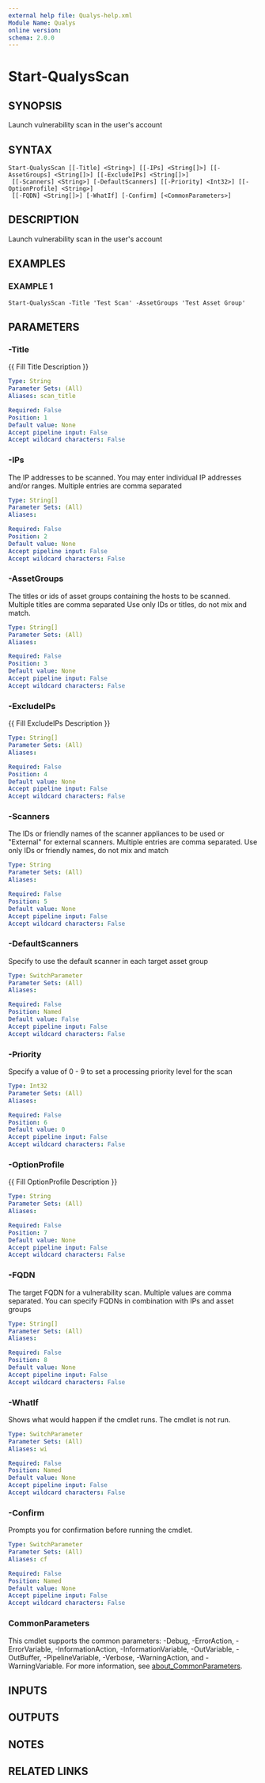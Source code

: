 ```yaml
---
external help file: Qualys-help.xml
Module Name: Qualys
online version:
schema: 2.0.0
---
```


# Start-QualysScan

## SYNOPSIS
Launch vulnerability scan in the user's account

## SYNTAX

```
Start-QualysScan [[-Title] <String>] [[-IPs] <String[]>] [[-AssetGroups] <String[]>] [[-ExcludeIPs] <String[]>]
 [[-Scanners] <String>] [-DefaultScanners] [[-Priority] <Int32>] [[-OptionProfile] <String>]
 [[-FQDN] <String[]>] [-WhatIf] [-Confirm] [<CommonParameters>]
```

## DESCRIPTION
Launch vulnerability scan in the user's account

## EXAMPLES

### EXAMPLE 1
```
Start-QualysScan -Title 'Test Scan' -AssetGroups 'Test Asset Group'
```

## PARAMETERS

### -Title
{{ Fill Title Description }}

```yaml
Type: String
Parameter Sets: (All)
Aliases: scan_title

Required: False
Position: 1
Default value: None
Accept pipeline input: False
Accept wildcard characters: False
```

### -IPs
The IP addresses to be scanned.
You may enter individual IP addresses and/or ranges.
Multiple entries are comma separated

```yaml
Type: String[]
Parameter Sets: (All)
Aliases:

Required: False
Position: 2
Default value: None
Accept pipeline input: False
Accept wildcard characters: False
```

### -AssetGroups
The titles or ids of asset groups containing the hosts to be scanned.
Multiple titles are comma separated
Use only IDs or titles, do not mix and match.

```yaml
Type: String[]
Parameter Sets: (All)
Aliases:

Required: False
Position: 3
Default value: None
Accept pipeline input: False
Accept wildcard characters: False
```

### -ExcludeIPs
{{ Fill ExcludeIPs Description }}

```yaml
Type: String[]
Parameter Sets: (All)
Aliases:

Required: False
Position: 4
Default value: None
Accept pipeline input: False
Accept wildcard characters: False
```

### -Scanners
The IDs or friendly names of the scanner appliances to be used or "External" for external scanners.
Multiple entries are comma separated.
Use only IDs or friendly names, do not mix and match

```yaml
Type: String
Parameter Sets: (All)
Aliases:

Required: False
Position: 5
Default value: None
Accept pipeline input: False
Accept wildcard characters: False
```

### -DefaultScanners
Specify to use the default scanner in each target asset group

```yaml
Type: SwitchParameter
Parameter Sets: (All)
Aliases:

Required: False
Position: Named
Default value: False
Accept pipeline input: False
Accept wildcard characters: False
```

### -Priority
Specify a value of 0 - 9 to set a processing priority level for the scan

```yaml
Type: Int32
Parameter Sets: (All)
Aliases:

Required: False
Position: 6
Default value: 0
Accept pipeline input: False
Accept wildcard characters: False
```

### -OptionProfile
{{ Fill OptionProfile Description }}

```yaml
Type: String
Parameter Sets: (All)
Aliases:

Required: False
Position: 7
Default value: None
Accept pipeline input: False
Accept wildcard characters: False
```

### -FQDN
The target FQDN for a vulnerability scan.
Multiple values are comma separated.
You can specify FQDNs in combination with IPs and asset groups

```yaml
Type: String[]
Parameter Sets: (All)
Aliases:

Required: False
Position: 8
Default value: None
Accept pipeline input: False
Accept wildcard characters: False
```

### -WhatIf
Shows what would happen if the cmdlet runs.
The cmdlet is not run.

```yaml
Type: SwitchParameter
Parameter Sets: (All)
Aliases: wi

Required: False
Position: Named
Default value: None
Accept pipeline input: False
Accept wildcard characters: False
```

### -Confirm
Prompts you for confirmation before running the cmdlet.

```yaml
Type: SwitchParameter
Parameter Sets: (All)
Aliases: cf

Required: False
Position: Named
Default value: None
Accept pipeline input: False
Accept wildcard characters: False
```

### CommonParameters
This cmdlet supports the common parameters: -Debug, -ErrorAction, -ErrorVariable, -InformationAction, -InformationVariable, -OutVariable, -OutBuffer, -PipelineVariable, -Verbose, -WarningAction, and -WarningVariable. For more information, see [about_CommonParameters](http://go.microsoft.com/fwlink/?LinkID=113216).

## INPUTS

## OUTPUTS

## NOTES

## RELATED LINKS
